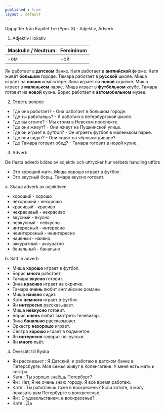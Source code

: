 ```yaml
---
published : true
layout : default
---
```


Uppgifter från Kapitel Tre (Урок 3) - Adjektiv, Adverb 

1. Adjektiv i lokativ

| Maskulin / Neutrum | Femininum |
------------- | -------------
| -ом | -ой |

Ян работает в **датском** банке. Катя работает в **английской** фирме. Катя живёт **большом** городе.
Тамара работает в **русской** школе. Миша играет на **новом** компютере. Зина играет на **новой** скрипке. 
Миша играет в **маленьком** парке. Миша играет в **футбольном** клубе.
Тамара готовит на **новой** кухне. Борис работает в **автомобильном** музее. 

2. Ответь вопрос

- Где она работает? - Она работает в большом городе. 
- Где ты работаешь? - Я работаю в петербургской школе.
- Где вы стоите?    - Мы стоим в Невском проспекте.
- Где они живут?    - Они живут на Пушкинской улице.
- Где он играет в футбол? - Он играеть футбол в маленьком парке.
- Где они сидят?     - Они сидят на чёрньом диване? 
- Где Тамара готовит обед? - Тамара готовит в новой кухне.

3. Adverb

De flesta adverb bildas av adjektiv och uttrycker hur verbets handling utförs

- Это хороший матч. Миша хорошо играет в футбол.
- Это вкусный борщ. Тамара вкусно готовит.

a. Skapa adverb av adjektiven

- хороший - хорошо
- нехороший - нехорошо
- красивый - красиво
- некрасивый - некрасиво
- вкусный - вкусно
- невкусный - невкусно
- интересный - интересно
- неинтерсеный - неинтересно
- наивныи - наивно 
- аккуратный - аккуратно 
- банальный - банально

b. Sätt in adverb

- Миша **хорошо** играет в футбол. 
- Борис **много** работает. 
- Тамара **вкусно** готовит. 
- Зина **красиво** играет на скрипке. 
- Тамара **очень** любит английские романы. 
- Миша **наивно** сидит. 
- Катя **немного** играет в футбол. 
- Ян **интересно** рассказывает. 
- Миша **невкусно** готовит. 
- Борис **очень** любит смотреть телевизор. 
- Зина **банально** рассказывает. 
- Оркестр **нехорошо** играет. 
- Сестра **хорошо** играет в бадминтон. 
- Ян **интересно** говорит по-русски. 
- Ян **много** пьёт. 

4. Översätt till Ryska

- Ян рассказыет : Я Датский, и работаю в датском банке в Петерсбурге. Моя семья живут в Копенгагене. У меня есть мать и сестра. 
- Катя : Ты хорошо знаёшь Петербург?
- Ян : Нет, Я не очень знаю городу. Я всё время работаю. 
- Катя : Ты работаешь тоже в воскресены? Если хотите, я могу показать вам Петербурге в воскресенье.
- Ян : С удовольствием, в воскресенье?
- Катя : Да
